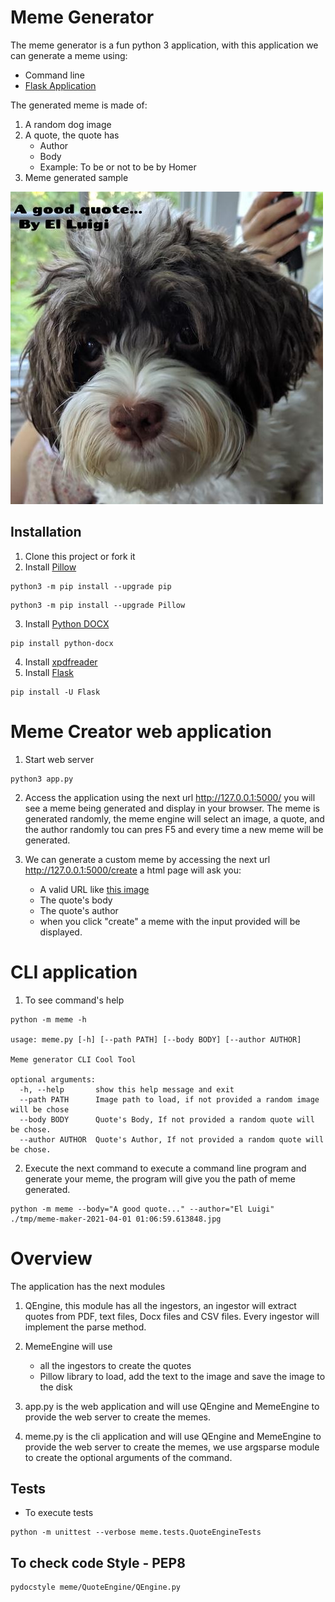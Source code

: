 # Meme Generator

The meme generator is a fun python 3 application, with this application we can generate a meme using:
- Command line
- [Flask Application](https://flask.palletsprojects.com/en/1.1.x/quickstart/)

The generated meme is made of:
1. A random dog image
2. A quote, the quote has
    - Author
    - Body
    - Example: To be or not to be by Homer
3. Meme generated sample

![Meme generated sample](https://github.com/darklatiz/meme-generator/blob/main/meme/tmp/meme-maker-2021-04-01%2000:12:59.839551.jpg)

## Installation
1. Clone this project or fork it
2. Install [Pillow](https://pillow.readthedocs.io/en/stable/installation.html)
```shell
python3 -m pip install --upgrade pip
```

```shell
python3 -m pip install --upgrade Pillow
```
3. Install [Python DOCX](https://python-docx.readthedocs.io/en/latest/user/install.html#install)
```shell
pip install python-docx
```
4. Install [xpdfreader](https://www.xpdfreader.com/download.html)
5. Install [Flask](https://pypi.org/project/Flask/)
```shell
pip install -U Flask
```

# Meme Creator web application
1. Start web server
```shell
python3 app.py
```
2. Access the application using the next url http://127.0.0.1:5000/ you will see a meme being generated and display
in your browser. The meme is generated randomly, the meme engine will select an image, a quote, and the author randomly
tou can pres F5 and every time a new meme will be generated.
  
3. We can generate a custom meme by accessing the next url http://127.0.0.1:5000/create a html page will ask you:
   - A valid URL like [this image](https://cdn.pixabay.com/photo/2020/05/12/17/04/wind-turbine-5163993_960_720.jpg)
   - The quote's body
   - The quote's author
   - when you click "create" a meme with the input provided will be displayed.
   
# CLI application
1. To see command's help
```shell
python -m meme -h 
 
usage: meme.py [-h] [--path PATH] [--body BODY] [--author AUTHOR]

Meme generator CLI Cool Tool

optional arguments:
  -h, --help       show this help message and exit
  --path PATH      Image path to load, if not provided a random image will be chose
  --body BODY      Quote's Body, If not provided a random quote will be chose.
  --author AUTHOR  Quote's Author, If not provided a random quote will be chose.
```   
2. Execute the next command to execute a command line program and generate your meme, the program will give you the path of meme generated.
```shell
python -m meme --body="A good quote..." --author="El Luigi"
./tmp/meme-maker-2021-04-01 01:06:59.613848.jpg
```

# Overview

The application has the next modules

1. QEngine, this module has all the ingestors, an ingestor will extract quotes from PDF, text files, Docx files and CSV files.
Every ingestor will implement the parse method.
   
2. MemeEngine will use 
   - all the ingestors to create the quotes
   - Pillow library to load, add the text to the image and save the image to the disk
   
3. app.py is the web application and will use QEngine and MemeEngine to provide the web server to create the memes.
4. meme.py is the cli application and will use QEngine and MemeEngine to provide the web server to create the memes, we use
argsparse module to create the optional arguments of the command.


## Tests

- To execute tests
```shell
python -m unittest --verbose meme.tests.QuoteEngineTests  
```

## To check code Style - PEP8
```shell
pydocstyle meme/QuoteEngine/QEngine.py  
```
